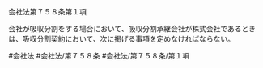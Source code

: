 会社法第７５８条第１項

会社が吸収分割をする場合において、吸収分割承継会社が株式会社であるときは、吸収分割契約において、次に掲げる事項を定めなければならない。

#会社法
#会社法/第７５８条
#会社法/第７５８条/第１項
